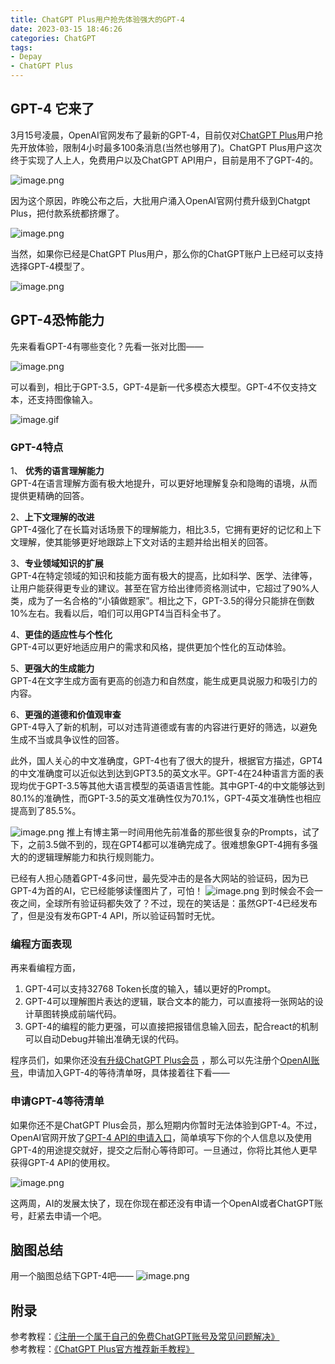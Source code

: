 ```yaml
---
title: ChatGPT Plus用户抢先体验强大的GPT-4
date: 2023-03-15 18:46:26
categories: ChatGPT
tags: 
- Depay
- ChatGPT Plus
---
```


## GPT-4 它来了
3月15号凌晨，OpenAI官网发布了最新的GPT-4，目前仅对[ChatGPT Plus](https://chatgpt-plus.github.io/)用户抢先开放体验，限制4小时最多100条消息(当然也够用了)。ChatGPT Plus用户这次终于实现了人上人，免费用户以及ChatGPT API用户，目前是用不了GPT-4的。

![image.png](https://cdn.jsdelivr.net/gh/btcltceth/blogassets@latest/c/img/gpt4-1.png)

因为这个原因，昨晚公布之后，大批用户涌入OpenAI官网付费升级到Chatgpt Plus，把付款系统都挤爆了。

![image.png](https://cdn.jsdelivr.net/gh/btcltceth/blogassets@latest/c/img/gpt4-2.png)

当然，如果你已经是ChatGPT Plus用户，那么你的ChatGPT账户上已经可以支持选择GPT-4模型了。

![image.png](https://cdn.jsdelivr.net/gh/btcltceth/blogassets@latest/c/img/gpt4-3.png)

## GPT-4恐怖能力
先来看看GPT-4有哪些变化？先看一张对比图——

![image.png](https://cdn.jsdelivr.net/gh/btcltceth/blogassets@latest/c/img/gpt4-4.png)

可以看到，相比于GPT-3.5，GPT-4是新一代多模态大模型。GPT-4不仅支持文本，还支持图像输入。

![image.gif](https://cdn.jsdelivr.net/gh/btcltceth/blogassets@latest/c/img/gpt4-5.gif)
### GPT-4特点

1、 **优秀的语言理解能力**     
GPT-4在语言理解方面有极大地提升，可以更好地理解复杂和隐晦的语境，从而提供更精确的回答。  

2、**上下文理解的改进**   
GPT-4强化了在长篇对话场景下的理解能力，相比3.5，它拥有更好的记忆和上下文理解，使其能够更好地跟踪上下文对话的主题并给出相关的回答。

3、**专业领域知识的扩展**     
GPT-4在特定领域的知识和技能方面有极大的提高，比如科学、医学、法律等，让用户能获得更专业的建议。甚至在官方给出律师资格测试中，它超过了90%人类，成为了一名合格的“小镇做题家”。相比之下，GPT-3.5的得分只能排在倒数10%左右。我看以后，咱们可以用GPT4当百科全书了。  

4、**更佳的适应性与个性化**     
GPT-4可以更好地适应用户的需求和风格，提供更加个性化的互动体验。

5、**更强大的生成能力**   
GPT-4在文字生成方面有更高的创造力和自然度，能生成更具说服力和吸引力的内容。  

6、**更强的道德和价值观审查**   
GPT-4导入了新的机制，可以对违背道德或有害的内容进行更好的筛选，以避免生成不当或具争议性的回答。

此外，国人关心的中文准确度，GPT-4也有了很大的提升，根据官方描述，GPT4的中文准确度可以近似达到达到GPT3.5的英文水平。GPT-4在24种语言方面的表现均优于GPT-3.5等其他大语言模型的英语语言性能。其中GPT-4的中文能够达到80.1%的准确性，而GPT-3.5的英文准确性仅为70.1%，GPT-4英文准确性也相应提高到了85.5%。

![image.png](https://cdn.jsdelivr.net/gh/btcltceth/blogassets@latest/c/img/gpt4-6.png)
推上有博主第一时间用他先前准备的那些很复杂的Prompts，试了下，之前3.5做不到的，现在GPT4都可以准确完成了。很难想象GPT-4拥有多强大的的逻辑理解能力和执行规则能力。

已经有人担心随着GPT-4多问世，最先受冲击的是各大网站的验证码，因为已GPT-4为首的AI，它已经能够读懂图片了，可怕！
![image.png](https://cdn.jsdelivr.net/gh/btcltceth/blogassets@latest/c/img/gpt4-7.png)
到时候会不会一夜之间，全球所有验证码都失效了？不过，现在的笑话是：虽然GPT-4已经发布了，但是没有发布GPT-4 API，所以验证码暂时无忧。

### 编程方面表现
再来看编程方面，

1.  GPT-4可以支持32768 Token长度的输入，辅以更好的Prompt。
1.  GPT-4可以理解图片表达的逻辑，联合文本的能力，可以直接将一张网站的设计草图转换成前端代码。
1.  GPT-4的编程的能力更强，可以直接把报错信息输入回去，配合react的机制可以自动Debug并输出准确无误的代码。

程序员们，如果你还没[有升级ChatGPT Plus会员](https://chatgpt-plus.github.io/) ，那么可以先注册个[OpenAI账号](https://chatgpt-plus.github.io/chatgpt/)，申请加入GPT-4的等待清单呀，具体接着往下看——

### 申请GPT-4等待清单

如果你还不是ChatGPT Plus会员，那么短期内你暂时无法体验到GPT-4。不过，OpenAI官网开放了[GPT-4 API的申请入口](https://openai.com/waitlist/gpt-4-api)，简单填写下你的个人信息以及使用GPT-4的用途提交就好，提交之后耐心等待即可。一旦通过，你将比其他人更早获得GPT-4 API的使用权。

![image.png](https://cdn.jsdelivr.net/gh/btcltceth/blogassets@latest/c/img/gpt4-8.png)

这两周，AI的发展太快了，现在你现在都还没有申请一个OpenAI或者ChatGPT账号，赶紧去申请一个吧。

## 脑图总结
用一个脑图总结下GPT-4吧——
![image.png](https://cdn.jsdelivr.net/gh/btcltceth/blogassets@latest/c/img/gpt4-9.png)

## 附录
参考教程：[《注册一个属于自己的免费ChatGPT账号及常见问题解决》](https://chatgpt-plus.github.io/chatgpt/)  
参考教程：[《ChatGPT Plus官方推荐新手教程》](https://chatgpt-plus.github.io)